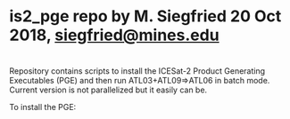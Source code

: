 # is2_pge repo by M. Siegfried 20 Oct 2018, siegfried@mines.edu
#
Repository contains scripts to install the ICESat-2 Product Generating Executables (PGE)
and then run ATL03+ATL09=>ATL06 in batch mode. Current version is not parallelized
but it easily can be.

To install the PGE: 
